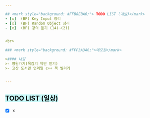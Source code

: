 ```yaml
---  

## <mark style="background: #FFB8EBA6;"> TODO LIST (개발)</mark>
- [x]  (BP) Key Input 정리
- [x]  (BP) Random Object 정리
- [x]  (BP) 강의 듣기 (14)~(21) 


<br>

### <mark style="background: #FFF3A3A6;">메모장</mark>

>#### 내일 
>- 병원가기(목감기 약만 받기)
>- 고산 도서관 언리얼 c++ 책 빌리기


---
```


## <mark style="background: #ABF7F7A6;">TODO LIST (일상)</mark>

- [x] x
 
